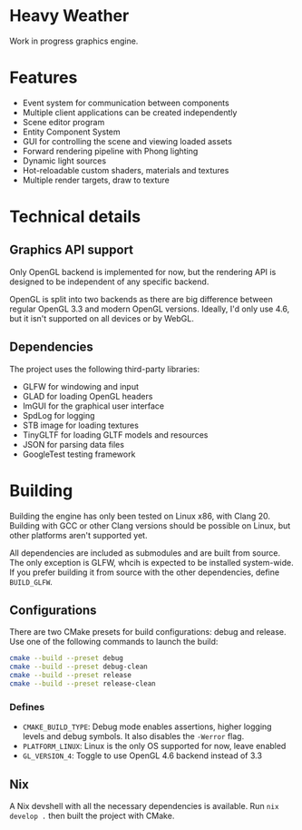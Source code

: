 # Heavy Weather

Work in progress graphics engine.

# Features

- Event system for communication between components
- Multiple client applications can be created independently
- Scene editor program 
- Entity Component System
- GUI for controlling the scene and viewing loaded assets
- Forward rendering pipeline with Phong lighting
- Dynamic light sources
- Hot-reloadable custom shaders, materials and textures
- Multiple render targets, draw to texture

# Technical details

## Graphics API support

Only OpenGL backend is implemented for now, but the rendering API is designed
to be independent of any specific backend. 

OpenGL is split into two backends as there are big difference between regular
OpenGL 3.3 and modern OpenGL versions. Ideally, I'd only use 4.6, but it isn't
supported on all devices or by WebGL.

## Dependencies

The project uses the following third-party libraries:

- GLFW for windowing and input
- GLAD for loading OpenGL headers
- ImGUI for the graphical user interface
- SpdLog for logging
- STB image for loading textures
- TinyGLTF for loading GLTF models and resources
- JSON for parsing data files
- GoogleTest testing framework

# Building

Building the engine has only been tested on Linux x86, with Clang 20. Building
with GCC or other Clang versions should be possible on Linux, but other
platforms aren't supported yet.

All dependencies are included as submodules and are built from source. The only
exception is GLFW, whcih is expected to be installed system-wide. If you prefer
building it from source with the other dependencies, define `BUILD_GLFW`.

## Configurations

There are two CMake presets for build configurations: debug and release.
Use one of the following commands to launch the build:

```bash
cmake --build --preset debug
cmake --build --preset debug-clean
cmake --build --preset release
cmake --build --preset release-clean
```

### Defines

- `CMAKE_BUILD_TYPE`: Debug mode enables assertions, higher logging levels and debug symbols. It also disables the `-Werror` flag.
- `PLATFORM_LINUX`: Linux is the only OS supported for now,  leave enabled
- `GL_VERSION_4`: Toggle to use OpenGL 4.6 backend instead of 3.3

## Nix

A Nix devshell with all the necessary dependencies is available. Run `nix
develop .` then built the project with CMake.
